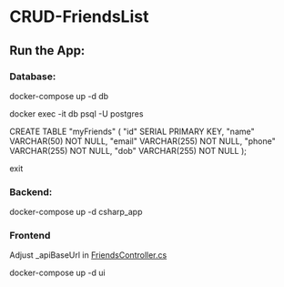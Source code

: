 # CRUD-FriendsList

## Run the App:

### Database:

docker-compose up -d db

docker exec -it db psql -U postgres

CREATE TABLE "myFriends" (
  "id" SERIAL PRIMARY KEY,
  "name" VARCHAR(50) NOT NULL,
  "email" VARCHAR(255) NOT NULL,
  "phone" VARCHAR(255) NOT NULL,
  "dob" VARCHAR(255) NOT NULL
);

exit


### Backend:

docker-compose up -d csharp_app


### Frontend

Adjust _apiBaseUrl in [FriendsController.cs](/frontend/Controllers/FriendsController.cs)

docker-compose up -d ui
